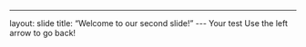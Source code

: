 ---
layout: slide 
title: “Welcome to our second slide!”
--- Your test Use the left arrow to go back! 
